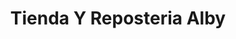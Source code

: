 ---
title: "Tienda Y Reposteria Alby"
url: /mazatenango/tienda-y-reposteria-alby/
shop: comodidad
---